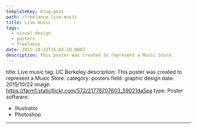 ```yaml
---
templateKey: blog-post
path: /freelance-live-music
title: Live music
tags:
  - visual-design
  - posters
  - freelance
date: 2015-10-22T15:04:10.000Z
description: This poster was created to represent a Music Store.
---
```


title: Live music
tag: UC Berkeley
description: This poster was created to represent a Music Store.
category: posters
field: graphic design
date: 2015/10/22
image: https://farm1.staticflickr.com/572/21778707603_59021da5ea
type: Poster
software:
- Illustrator
- Photoshop
---
